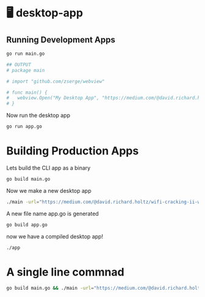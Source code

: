 # 🖥️ desktop-app


## Running Development Apps
```bash
go run main.go 

## OUTPUT
# package main

# import "github.com/zserge/webview"

# func main() {
# 	webview.Open("My Desktop App", "https://medium.com/@david.richard.holtz/how-facebook-is-going-to-change-crypto-forever-155498c22b0", 900, 900, true)
# }
```

Now run the desktop app
```bash
go run app.go
```


# Building Production Apps

Lets build the CLI app as a binary
```bash
go build main.go
```


Now we make a new desktop app
```bash
./main -url="https://medium.com/@david.richard.holtz/wifi-cracking-ii-with-tutorial-5159b1ca385" -title="WIFI CRACKING" -height=1000 -width=1000
```

A new file name app.go is generated

```bash
go build app.go 
```

now we have a compiled desktop app!

```bash
./app
```

# A single line commnad

```bash 
go build main.go && ./main -url="https://medium.com/@david.richard.holtz/wifi-cracking-ii-with-tutorial-5159b1ca385" -title="WIFI CRACKING" -height=1000 -width=1000 && go build app.go && ./app
```